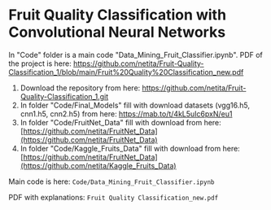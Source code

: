 # Fruit Quality Classification with Convolutional Neural Networks

In "Code" folder is a main code "Data_Mining_Fruit_Classifier.ipynb". 
PDF of the project is here: https://github.com/netita/Fruit-Quality-Classification_1/blob/main/Fruit%20Quality%20Classification_new.pdf
1. Download the repository from here: https://github.com/netita/Fruit-Quality-Classification_1.git
2. In folder "Code/Final_Models" fill with download datasets (vgg16.h5, cnn1.h5, cnn2.h5) from here: https://mab.to/t/4kL5uIc6pxN/eu1
3. In folder "Code/FruitNet_Data" fill with download from here: [https://github.com/netita/FruitNet_Data](https://github.com/netita/FruitNet_Data)
4. In folder "Code/Kaggle_Fruits_Data" fill with download from here: [https://github.com/netita/FruitNet_Data](https://github.com/netita/Kaggle_Fruits_Data)

Main code is here:
`Code/Data_Mining_Fruit_Classifier.ipynb`

PDF with explanations: 
`Fruit Quality Classification_new.pdf`
